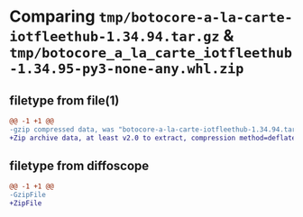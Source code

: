 # Comparing `tmp/botocore-a-la-carte-iotfleethub-1.34.94.tar.gz` & `tmp/botocore_a_la_carte_iotfleethub-1.34.95-py3-none-any.whl.zip`

## filetype from file(1)

```diff
@@ -1 +1 @@
-gzip compressed data, was "botocore-a-la-carte-iotfleethub-1.34.94.tar", last modified: Tue Apr 30 01:01:29 2024, max compression
+Zip archive data, at least v2.0 to extract, compression method=deflate
```

## filetype from diffoscope

```diff
@@ -1 +1 @@
-GzipFile
+ZipFile
```

